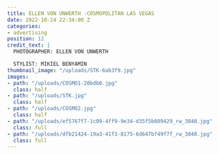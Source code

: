 ```yaml
---
title: ELLEN VON UNWERTH -COSMOPOLITAN LAS VEGAS
date: 2022-10-24 22:34:00 Z
categories:
- advertising
position: 12
credit_text: |
  PHOTOGRAPHER: ELLEN VON UNWERTH

  STYLIST: MIKIEL BENYAMIN
thumbnail_image: "/uploads/STK-6ab3f9.jpg"
images:
- path: "/uploads/COSMO1-20bdb0.jpg"
  class: half
- path: "/uploads/STK.jpg"
  class: half
- path: "/uploads/COSMO2.jpg"
  class: half
- path: "/uploads/ef5767f7-1c09-4ff9-9e34-d35f5b609429_rw_3840.jpg"
  class: full
- path: "/uploads/dfb21424-19a3-41f3-8175-6d647bf49f7f_rw_3840.jpg"
  class: full
---
```


